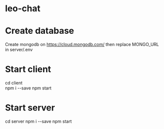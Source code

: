 # leo-chat

# Create database
Create mongodb on https://cloud.mongodb.com/ then replace MONGO_URL in server/.env

# Start client
cd client <br/>
npm i --save
npm start

# Start server
cd server
npm i --save
npm start
